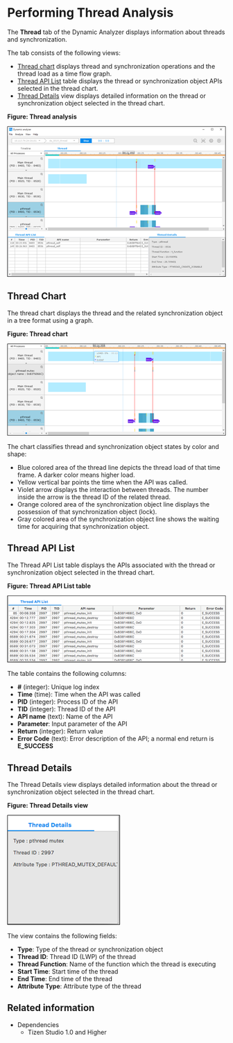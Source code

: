 # Performing Thread Analysis

The **Thread** tab of the Dynamic Analyzer displays information about threads and synchronization.

The tab consists of the following views:

- [Thread chart](#chart) displays thread and synchronization operations and the thread load as a time flow graph.
- [Thread API List](#api_list) table displays the thread or synchronization object APIs selected in the thread chart.
- [Thread Details](#details) view displays detailed information on the thread or synchronization object selected in the thread chart.

**Figure: Thread analysis**

![Thread analysis](./media/da_thread_analysis.png)

<a name="chart"></a>
## Thread Chart

The thread chart displays the thread and the related synchronization object in a tree format using a graph.

**Figure: Thread chart**

![Thread chart](./media/da_thread_chart.png)

The chart classifies thread and synchronization object states by color and shape:

- Blue colored area of the thread line depicts the thread load of that time frame. A darker color means higher load.
- Yellow vertical bar points the time when the API was called.
- Violet arrow displays the interaction between threads. The number inside the arrow is the thread ID of the related thread.
- Orange colored area of the synchronization object line displays the possession of that synchronization object (lock).
- Gray colored area of the synchronization object line shows the waiting time for acquiring that synchronization object.

<a name="api_list"></a>
## Thread API List

The Thread API List table displays the APIs associated with the thread or synchronization object selected in the thread chart.

**Figure: Thread API List table**

![Thread API List table](./media/da_thread_apilist.png)

The table contains the following columns:

- **#** (integer): Unique log index
- **Time** (time): Time when the API was called
- **PID** (integer): Process ID of the API
- **TID** (integer): Thread ID of the API
- **API name** (text): Name of the API
- **Parameter**: Input parameter of the API
- **Return** (integer): Return value
- **Error Code** (text): Error description of the API; a normal end return is **E_SUCCESS**

<a name="details"></a>
## Thread Details

The Thread Details view displays detailed information about the thread or synchronization object selected in the thread chart.

**Figure: Thread Details view**

![Thread Details view](./media/da_thread_details.png)

The view contains the following fields:

- **Type**: Type of the thread or synchronization object
- **Thread ID**: Thread ID (LWP) of the thread
- **Thread Function**: Name of the function which the thread is executing
- **Start Time**: Start time of the thread
- **End Time**: End time of the thread
- **Attribute Type**: Attribute type of the thread

## Related information
* Dependencies
  - Tizen Studio 1.0 and Higher
